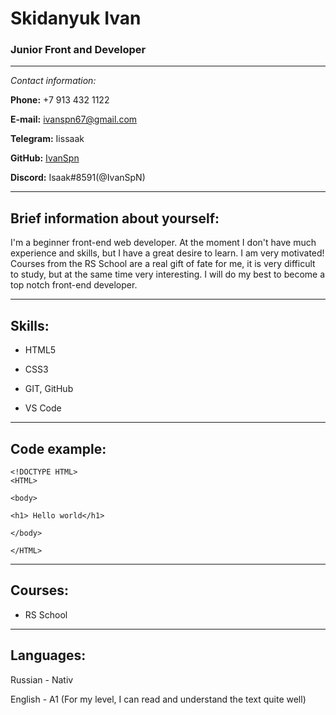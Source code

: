 # **Skidanyuk Ivan**  
### Junior Front and Developer
***
_Contact information:_

**Phone:** +7 913 432 1122 

**E-mail:** ivanspn67@gmail.com

**Telegram:** Iissaak

**GitHub:** [IvanSpn](https://github.com/IvanSpN)


**Discord:** Isaak#8591(@IvanSpN)
***
## Brief information about yourself: 
I'm a beginner front-end web developer. At the moment I don't have much experience and skills, but I have a great desire to learn. I am very motivated! Courses from the RS School are a real gift of fate for me, it is very difficult to study, but at the same time very interesting. I will do my best to become a top notch front-end developer.
***
## Skills:

* HTML5

* CSS3

* GIT, GitHub

* VS Code
***
## Code example:
```
<!DOCTYPE HTML>
<HTML>

<body>

<h1> Hello world</h1>

</body>

</HTML>
```
***
## Courses:

* RS School
***
## Languages:
Russian - Nativ

English - A1 (For my level, I can read and understand the text quite well)